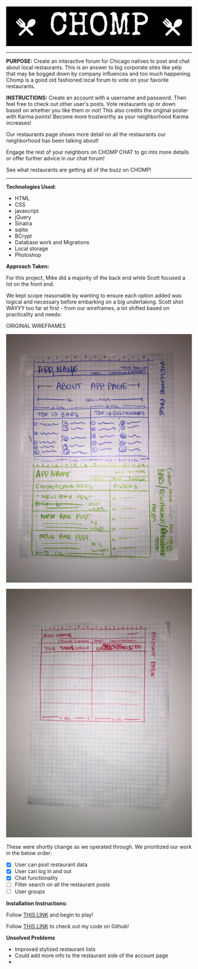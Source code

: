 ![MAIN HEADER IMAGE](public/styles/chomp_title.png)

*************************************************

**PURPOSE:** Create an interactive forum for Chicago natives to post and chat about local restaurants. This is an answer to big corporate sites like yelp that may be bogged down by company influences and too much happening. Chomp is a good old fashioned local forum to vote on your favorite restaurants.

**INSTRUCTIONS:** Create an account with a username and password. Then feel free to check out other user's posts. Vote restaurants up or down based on whether you like them or not! This also credits the original poster with Karma points! Become more trustworthy as your neighborhood Karma increases!

Our restaurants page shows more detail on all the restaurants our neighborhood has been talking about!

Engage the rest of your neighbors on CHOMP CHAT to go into more details or offer further advice in our chat forum!

See what restaurants are getting all of the buzz on CHOMP!

*********************************************

**Technologies Used:**
- HTML
- CSS
- javascript
- jQuery
- Sinatra
- sqlite
- BCrypt
- Database work and Migrations
- Local storage
- Photoshop


**Approach Taken:**

For this project, Mike did a majority of the back end while Scott focused a lot on the front end.

We kept scope reasonable by wanting to ensure each option added was logical and necessary before embarking on a big undertaking. Scott shot WAYYY too far at first - from our wireframes, a lot shifted based on practicality and needs:

ORIGINAL WIREFRAMES

![WIREFRAME 1](public/styles/IMG_7513.JPG)

![WIREFRAME 2](public/styles/IMG_7514.JPG)

These were shortly change as we operated through. We prioritized our work in the below order:

- [x] User can post restaurant data
- [x] User can log in and out
- [x] Chat functionality
- [ ] Filter search on all the restaurant posts
- [ ] User groups

**Installation Instructions:**

Follow <a href="http://wileysb88.github.io/project_1/">THIS LINK</a> and begin to play!

Follow <a href="https://github.com/wileysb88/project_2">THIS LINK</a> to check out my code on Github!


**Unsolved Problems**

- Improved stylized restaurant lists
- Could add more info to the restaurant side of the account page
-
